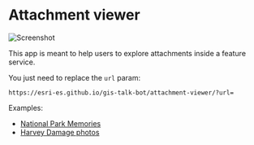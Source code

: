 # Attachment viewer

![Screenshot](./img/screenshot.png)

This app is meant to help users to explore attachments inside a feature service.

You just need to replace the `url` param:

`https://esri-es.github.io/gis-talk-bot/attachment-viewer/?url=`

Examples:

* [National Park Memories](https://esri-es.github.io/gis-talk-bot/attachment-viewer/?url=https://esri-es.github.io/gis-talk-bot/attachment-viewer/?url=https://services.arcgis.com/nzS0F0zdNLvs7nc8/arcgis/rest/services/NPSMemories/FeatureServer/0)
* [Harvey Damage photos](https://esri-es.github.io/gis-talk-bot/attachment-viewer/?url=https://services.arcgis.com/0ZRg6WRC7mxSLyKX/arcgis/rest/services/harveyDamagePhotos/FeatureServer/0)
